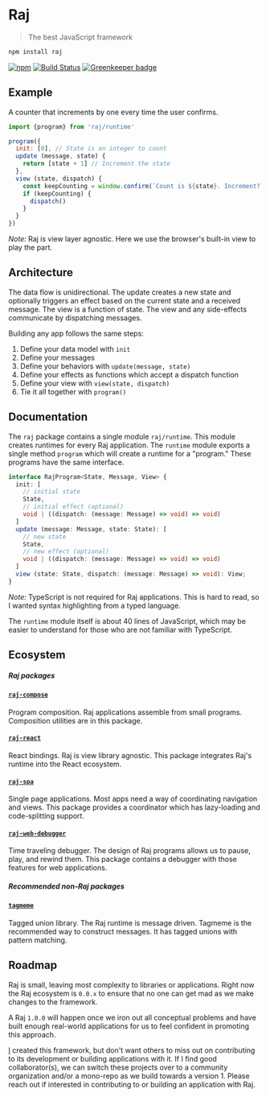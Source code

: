 # Raj
> The best JavaScript framework

```sh
npm install raj
```

[![npm](https://img.shields.io/npm/v/raj.svg)](https://www.npmjs.com/package/raj)
[![Build Status](https://travis-ci.org/andrejewski/raj.svg?branch=master)](https://travis-ci.org/andrejewski/raj)
[![Greenkeeper badge](https://badges.greenkeeper.io/andrejewski/raj.svg)](https://greenkeeper.io/)

## Example
A counter that increments by one every time the user confirms.

```js
import {program} from 'raj/runtime'

program({
  init: [0], // State is an integer to count
  update (message, state) {
    return [state + 1] // Increment the state
  },
  view (state, dispatch) {
    const keepCounting = window.confirm(`Count is ${state}. Increment?`)
    if (keepCounting) {
      dispatch()
    }
  }
})
```

*Note:* Raj is view layer agnostic. Here we use the browser's built-in view to play the part.

## Architecture

The data flow is unidirectional.
The update creates a new state and optionally triggers an effect based on the current state and a received message.
The view is a function of state.
The view and any side-effects communicate by dispatching messages.

Building any app follows the same steps:

1. Define your data model with `init`
1. Define your messages
1. Define your behaviors with `update(message, state)`
1. Define your effects as functions which accept a dispatch function
1. Define your view with `view(state, dispatch)`
1. Tie it all together with `program()`

## Documentation
The `raj` package contains a single module `raj/runtime`. This module creates runtimes for every Raj application. The `runtime` module exports a single method `program` which will create a runtime for a "program." These programs have the same interface.

```ts
interface RajProgram<State, Message, View> {
  init: [
    // initial state
    State,
    // initial effect (optional)
    void | ((dispatch: (message: Message) => void) => void)
  ]
  update (message: Message, state: State): [
    // new state
    State,
    // new effect (optional)
    void | ((dispatch: (message: Message) => void) => void)
  ]
  view (state: State, dispatch: (message: Message) => void): View;
}
```

*Note:* TypeScript is not required for Raj applications. This is hard to read, so I wanted syntax highlighting from a typed language.

The `runtime` module itself is about 40 lines of JavaScript, which may be easier to understand for those who are not familiar with TypeScript.

## Ecosystem

##### Raj packages

#### [`raj-compose`](https://github.com/andrejewski/raj-compose)
Program composition. Raj applications assemble from small programs. Composition utilities are in this package.

#### [`raj-react`](https://github.com/andrejewski/raj-react)
React bindings. Raj is view library agnostic. This package integrates Raj's runtime into the React ecosystem.

#### [`raj-spa`](https://github.com/andrejewski/raj-spa)
Single page applications. Most apps need a way of coordinating navigation and views. This package provides a coordinator which has lazy-loading and code-splitting support.

#### [`raj-web-debugger`](https://github.com/andrejewski/raj-web-debugger)
Time traveling debugger. The design of Raj programs allows us to pause, play, and rewind them. This package contains a debugger with those features for web applications.

##### Recommended non-Raj packages

#### [`tagmeme`](https://github.com/andrejewski/tagmeme)
Tagged union library. The Raj runtime is message driven. Tagmeme is the recommended way to construct messages. It has tagged unions with pattern matching.

## Roadmap

Raj is small, leaving most complexity to libraries or applications. Right now the Raj ecosystem is `0.0.x` to ensure that no one can get mad as we make changes to the framework.

A Raj `1.0.0` will happen once we iron out all conceptual problems and have built enough real-world applications for us to feel confident in promoting this approach.

[I](https://github.com/andrejewski) created this framework, but don't want others to miss out on contributing to its development or building applications with it. If I find good collaborator(s), we can switch these projects over to a community organization and/or a mono-repo as we build towards a version 1. Please reach out if interested in contributing to or building an application with Raj.
